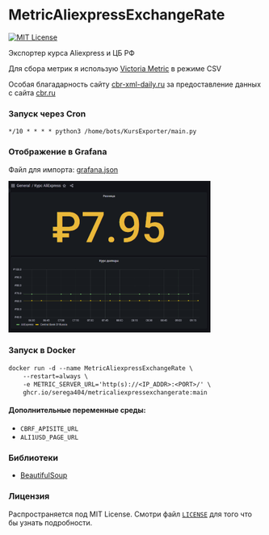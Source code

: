 # MetricAliexpressExchangeRate

[![MIT License](https://img.shields.io/github/license/serega404/EasyESPRealy)](https://github.com/serega404/MetricAliexpressExchangeRate)

Экспортер курса Aliexpress и ЦБ РФ

Для сбора метрик я использую [Victoria Metric](https://github.com/VictoriaMetrics/VictoriaMetrics) в режиме CSV

Особая благадарность сайту [cbr-xml-daily.ru](https://cbr-xml-daily.ru) за предоставление данных с сайта [cbr.ru](https://cbr.ru)

### Запуск через Cron

``` Cron
*/10 * * * * python3 /home/bots/KursExporter/main.py
```

### Отображение в Grafana

Файл для импорта: [grafana.json](./grafana.json)

<img src="./grafana.png" width="400" height="300" />

### Запуск в Docker

``` Docker
docker run -d --name MetricAliexpressExchangeRate \
    --restart=always \
    -e METRIC_SERVER_URL='http(s)://<IP_ADDR>:<PORT>/' \
    ghcr.io/serega404/metricaliexpressexchangerate:main
```

#### Дополнительные переменные среды:
* `CBRF_APISITE_URL`
* `ALI1USD_PAGE_URL`

### Библиотеки

* [BeautifulSoup](https://www.crummy.com/software/BeautifulSoup/)

### Лицензия

Распространяется под MIT License. Смотри файл [`LICENSE`](./LICENSE) для того что бы узнать подробности.
